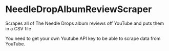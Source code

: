 # NeedleDropAlbumReviewScraper
Scrapes all of The Needle Drops album reviews off YouTube and puts them in a CSV file

You need to get your own Youtube API key to be able to scrape data from YouTube.
